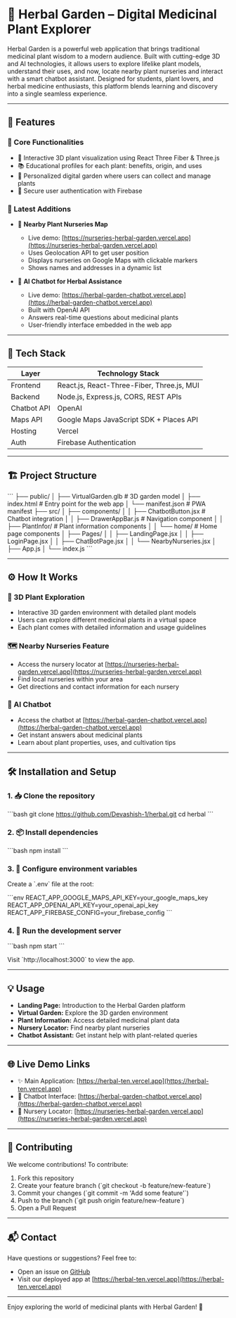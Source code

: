 # 🌿 Herbal Garden – Digital Medicinal Plant Explorer

Herbal Garden is a powerful web application that brings traditional medicinal plant wisdom to a modern audience. Built with cutting-edge 3D and AI technologies, it allows users to explore lifelike plant models, understand their uses, and now, locate nearby plant nurseries and interact with a smart chatbot assistant. Designed for students, plant lovers, and herbal medicine enthusiasts, this platform blends learning and discovery into a single seamless experience.

---

## 📌 Features

### 🔹 Core Functionalities

* 🎍 Interactive 3D plant visualization using React Three Fiber & Three.js
* 📚 Educational profiles for each plant: benefits, origin, and uses
* 🧺 Personalized digital garden where users can collect and manage plants
* 🔐 Secure user authentication with Firebase

### 🌟 Latest Additions

* 📍 **Nearby Plant Nurseries Map**
  * Live demo: [https://nurseries-herbal-garden.vercel.app](https://nurseries-herbal-garden.vercel.app)
  * Uses Geolocation API to get user position
  * Displays nurseries on Google Maps with clickable markers
  * Shows names and addresses in a dynamic list

* 🤖 **AI Chatbot for Herbal Assistance**
  * Live demo: [https://herbal-garden-chatbot.vercel.app](https://herbal-garden-chatbot.vercel.app)
  * Built with OpenAI API
  * Answers real-time questions about medicinal plants
  * User-friendly interface embedded in the web app

---

## 🧱 Tech Stack

| Layer       | Technology Stack                             |
| ----------- | -------------------------------------------- |
| Frontend    | React.js, React-Three-Fiber, Three.js, MUI   |
| Backend     | Node.js, Express.js, CORS, REST APIs         |
| Chatbot API | OpenAI                                       |
| Maps API    | Google Maps JavaScript SDK + Places API      |
| Hosting     | Vercel                                       |
| Auth        | Firebase Authentication                      |

---

## 🏗️ Project Structure

\`\`\`
├── public/
│   ├── VirtualGarden.glb      # 3D garden model
│   ├── index.html             # Entry point for the web app
│   └── manifest.json          # PWA manifest
├── src/
│   ├── components/
│   │   ├── ChatbotButton.jsx  # Chatbot integration
│   │   ├── DrawerAppBar.js    # Navigation component
│   │   ├── PlantInfor/       # Plant information components
│   │   └── home/             # Home page components
│   ├── Pages/
│   │   ├── LandingPage.jsx
│   │   ├── LoginPage.jsx
│   │   ├── ChatBotPage.jsx
│   │   └── NearbyNurseries.jsx
│   ├── App.js
│   └── index.js
\`\`\`

---

## ⚙️ How It Works

### 🔎 3D Plant Exploration
* Interactive 3D garden environment with detailed plant models
* Users can explore different medicinal plants in a virtual space
* Each plant comes with detailed information and usage guidelines

### 🗺️ Nearby Nurseries Feature
* Access the nursery locator at [https://nurseries-herbal-garden.vercel.app](https://nurseries-herbal-garden.vercel.app)
* Find local nurseries within your area
* Get directions and contact information for each nursery

### 🤖 AI Chatbot
* Access the chatbot at [https://herbal-garden-chatbot.vercel.app](https://herbal-garden-chatbot.vercel.app)
* Get instant answers about medicinal plants
* Learn about plant properties, uses, and cultivation tips

---

## 🛠️ Installation and Setup

### 1. 📥 Clone the repository

\`\`\`bash
git clone https://github.com/Devashish-1/herbal.git
cd herbal
\`\`\`

### 2. 📦 Install dependencies

\`\`\`bash
npm install
\`\`\`

### 3. 🔐 Configure environment variables

Create a \`.env\` file at the root:

\`\`\`env
REACT_APP_GOOGLE_MAPS_API_KEY=your_google_maps_key
REACT_APP_OPENAI_API_KEY=your_openai_api_key
REACT_APP_FIREBASE_CONFIG=your_firebase_config
\`\`\`

### 4. 🚀 Run the development server

\`\`\`bash
npm start
\`\`\`

Visit \`http://localhost:3000\` to view the app.

---

## 💡 Usage

* **Landing Page:** Introduction to the Herbal Garden platform
* **Virtual Garden:** Explore the 3D garden environment
* **Plant Information:** Access detailed medicinal plant data
* **Nursery Locator:** Find nearby plant nurseries
* **Chatbot Assistant:** Get instant help with plant-related queries

---

## 🌐 Live Demo Links

* ✨ Main Application: [https://herbal-ten.vercel.app](https://herbal-ten.vercel.app)
* 🤖 Chatbot Interface: [https://herbal-garden-chatbot.vercel.app](https://herbal-garden-chatbot.vercel.app)
* 📍 Nursery Locator: [https://nurseries-herbal-garden.vercel.app](https://nurseries-herbal-garden.vercel.app)

---

## 🤝 Contributing

We welcome contributions! To contribute:

1. Fork this repository
2. Create your feature branch (\`git checkout -b feature/new-feature\`)
3. Commit your changes (\`git commit -m 'Add some feature'\`)
4. Push to the branch (\`git push origin feature/new-feature\`)
5. Open a Pull Request

---

## 📬 Contact

Have questions or suggestions? Feel free to:
* Open an issue on [GitHub](https://github.com/Devashish-1/herbal)
* Visit our deployed app at [https://herbal-ten.vercel.app](https://herbal-ten.vercel.app)

---

Enjoy exploring the world of medicinal plants with Herbal Garden! 🌱 